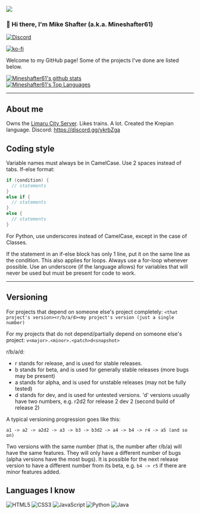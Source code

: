 ![](https://komarev.com/ghpvc/?username=Mineshafter61&color=00ff00)
### 📿 Hi there, I'm Mike Shafter (a.k.a. Mineshafter61)
[![Discord](https://img.shields.io/discord/590800544214286347?color=blue&label=Find%20me%20on%20Discord&style=for-the-badge)](https://discord.gg/ykrbZga)

[![ko-fi](https://ko-fi.com/img/githubbutton_sm.svg)](https://ko-fi.com/C0C577S8D)

Welcome to my GitHub page! Some of the projects I've done are listed below.

[![Mineshafter61's github stats](https://github-readme-stats.vercel.app/api?username=Mineshafter61&theme=tokyonight&showicons=true)](https://github.com/anuraghazra/github-readme-stats)\
[![Mineshafter61's Top Languages](https://github-readme-stats.vercel.app/api/top-langs/?username=Mineshafter61&theme=tokyonight&showicons=true)](https://github.com/anuraghazra/github-readme-stats)

<hr>

## About me
Owns the [Limaru City Server](https://mineshafter61.github.io/LimaruSite). Likes trains. A lot. Created the Krepian language. Discord: https://discord.gg/ykrbZga

## Coding style
Variable names must always be in CamelCase. Use 2 spaces instead of tabs. If-else format:
```c++
if (condition) {
  // statements
}
else if {
  // statements
}
else {
  // statements
}
```
For Python, use underscores instead of CamelCase, except in the case of Classes.

If the statement in an if-else block has only 1 line, put it on the same line as the condition. This also applies for loops. Always use a for-loop whenever possible. Use an underscore (if the language allows) for variables that will never be used but must be present for code to work.

<hr>

## Versioning
For projects that depend on someone else's project completely: `<that project's version><r/b/a/d><my project's version (just a single number)`

For my projects that do not depend/partially depend on someone else's project: `v<major>.<minor>.<patch>d<snapshot>`

r/b/a/d:
- r stands for release, and is used for stable releases.
- b stands for beta, and is used for generally stable releases (more bugs may be present)
- a stands for alpha, and is used for unstable releases (may not be fully tested)
- d stands for dev, and is used for untested versions. 'd' versions usually have two numbers, e.g. r2d2 for release 2 dev 2 (second build of release 2)

A typical versioning progression goes like this:

`a1 -> a2 -> a2d2 -> a3 -> b3 -> b3d2 -> a4 -> b4 -> r4 -> a5 (and so on)`

Two versions with the same number (that is, the number after r/b/a) will have the same features. They will only have a different number of bugs (alpha versions have the most bugs). It is possible for the next release version to have a different number from its beta, e.g. `b4 -> r5` if there are minor features added.

## Languages I know
<img alt="HTML5" src="https://img.shields.io/badge/html5%20-%23E34F26.svg?&style=for-the-badge&logo=html5&logoColor=white"/> <img alt="CSS3" src="https://img.shields.io/badge/css3%20-%231572B6.svg?&style=for-the-badge&logo=css3&logoColor=white"/> <img alt="JavaScript" src="https://img.shields.io/badge/javascript%20-%23323330.svg?&style=for-the-badge&logo=javascript&logoColor=%23F7DF1E"/> <img alt="Python" src="https://img.shields.io/badge/python%20-%2314354C.svg?&style=for-the-badge&logo=python&logoColor=white"/> <img alt="Java" src="https://img.shields.io/badge/java-%23ED8B00.svg?&style=for-the-badge&logo=java&logoColor=white"/> 


<!--
**YJJcoolcool/YJJcoolcool** is a ✨ _special_ ✨ repository because its `README.md` (this file) appears on your GitHub profile.

Here are some ideas to get you started:

- 🔭 I’m currently working on ...
- 🌱 I’m currently learning ...
- 👯 I’m looking to collaborate on ...
- 🤔 I’m looking for help with ...
- 💬 Ask me about ...
- 📫 How to reach me: ...
- 😄 Pronouns: ...
- ⚡ Fun fact: ...
-->
